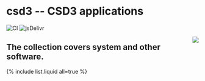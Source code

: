 # csd3 -- CSD3 applications

![CI](https://github.com/rundocs/jekyll-rtd-theme/workflows/CI/badge.svg?branch=develop)
![jsDelivr](https://data.jsdelivr.com/v1/package/gh/rundocs/jekyll-rtd-theme/badge)

<a href="https://www.top500.org/"><img src="https://www.top500.org/static//images/Top500_logo.png" align="right"></a>

## The collection covers system and other software.

{% include list.liquid all=true %}
